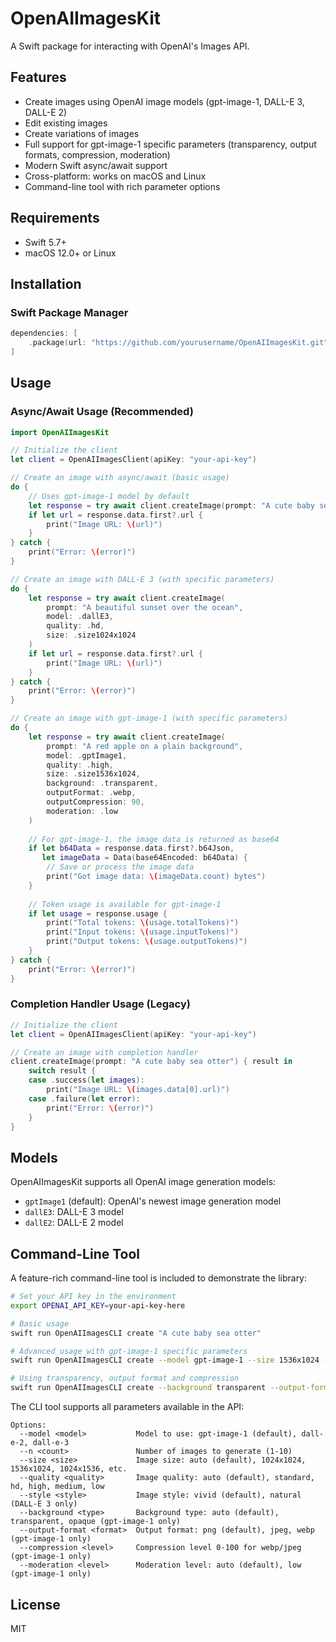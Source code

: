 # OpenAIImagesKit

A Swift package for interacting with OpenAI's Images API.

## Features

- Create images using OpenAI image models (gpt-image-1, DALL-E 3, DALL-E 2)
- Edit existing images
- Create variations of images
- Full support for gpt-image-1 specific parameters (transparency, output formats, compression, moderation)
- Modern Swift async/await support
- Cross-platform: works on macOS and Linux
- Command-line tool with rich parameter options

## Requirements

- Swift 5.7+
- macOS 12.0+ or Linux

## Installation

### Swift Package Manager

```swift
dependencies: [
    .package(url: "https://github.com/yourusername/OpenAIImagesKit.git", from: "1.0.0")
]
```

## Usage

### Async/Await Usage (Recommended)

```swift
import OpenAIImagesKit

// Initialize the client
let client = OpenAIImagesClient(apiKey: "your-api-key")

// Create an image with async/await (basic usage)
do {
    // Uses gpt-image-1 model by default
    let response = try await client.createImage(prompt: "A cute baby sea otter")
    if let url = response.data.first?.url {
        print("Image URL: \(url)")
    }
} catch {
    print("Error: \(error)")
}

// Create an image with DALL-E 3 (with specific parameters)
do {
    let response = try await client.createImage(
        prompt: "A beautiful sunset over the ocean",
        model: .dallE3,
        quality: .hd,
        size: .size1024x1024
    )
    if let url = response.data.first?.url {
        print("Image URL: \(url)")
    }
} catch {
    print("Error: \(error)")
}

// Create an image with gpt-image-1 (with specific parameters)
do {
    let response = try await client.createImage(
        prompt: "A red apple on a plain background",
        model: .gptImage1,
        quality: .high,
        size: .size1536x1024,
        background: .transparent,
        outputFormat: .webp,
        outputCompression: 90,
        moderation: .low
    )
    
    // For gpt-image-1, the image data is returned as base64
    if let b64Data = response.data.first?.b64Json,
       let imageData = Data(base64Encoded: b64Data) {
        // Save or process the image data
        print("Got image data: \(imageData.count) bytes")
    }
    
    // Token usage is available for gpt-image-1
    if let usage = response.usage {
        print("Total tokens: \(usage.totalTokens)")
        print("Input tokens: \(usage.inputTokens)")
        print("Output tokens: \(usage.outputTokens)")
    }
} catch {
    print("Error: \(error)")
}
```

### Completion Handler Usage (Legacy)

```swift
// Initialize the client
let client = OpenAIImagesClient(apiKey: "your-api-key")

// Create an image with completion handler
client.createImage(prompt: "A cute baby sea otter") { result in
    switch result {
    case .success(let images):
        print("Image URL: \(images.data[0].url)")
    case .failure(let error):
        print("Error: \(error)")
    }
}
```

## Models

OpenAIImagesKit supports all OpenAI image generation models:

- `gptImage1` (default): OpenAI's newest image generation model
- `dallE3`: DALL-E 3 model
- `dallE2`: DALL-E 2 model

## Command-Line Tool

A feature-rich command-line tool is included to demonstrate the library:

```bash
# Set your API key in the environment
export OPENAI_API_KEY=your-api-key-here

# Basic usage
swift run OpenAIImagesCLI create "A cute baby sea otter"

# Advanced usage with gpt-image-1 specific parameters
swift run OpenAIImagesCLI create --model gpt-image-1 --size 1536x1024 --quality high "Mountain landscape at sunset"

# Using transparency, output format and compression
swift run OpenAIImagesCLI create --background transparent --output-format webp --compression 90 "A red apple on white background"
```

The CLI tool supports all parameters available in the API:

```
Options:
  --model <model>           Model to use: gpt-image-1 (default), dall-e-2, dall-e-3
  --n <count>               Number of images to generate (1-10)
  --size <size>             Image size: auto (default), 1024x1024, 1536x1024, 1024x1536, etc.
  --quality <quality>       Image quality: auto (default), standard, hd, high, medium, low
  --style <style>           Image style: vivid (default), natural (DALL-E 3 only)
  --background <type>       Background type: auto (default), transparent, opaque (gpt-image-1 only)
  --output-format <format>  Output format: png (default), jpeg, webp (gpt-image-1 only)
  --compression <level>     Compression level 0-100 for webp/jpeg (gpt-image-1 only)
  --moderation <level>      Moderation level: auto (default), low (gpt-image-1 only)
```

## License

MIT
